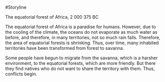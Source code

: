 #Storyline

The equatorial forest of Africa, 2 000 375 BC

The equatorial forest of Africa is a paradise for humans. However, due to the cooling of the climate, the oceans do not evaporate as much water as before, and therefore, in many 
territories, not so much rain falls. Therefore, the area of equatorial forests is shrinking. Thus, over time, many inhabited territories have been transformed from forest to 
savanna.

Some people have begun to migrate from the savanna, which is a harsher environment, to the equatorial forests, which are more friendly. But there they find natives who do not 
want to share the territory with them. Thus, conflicts begin.
